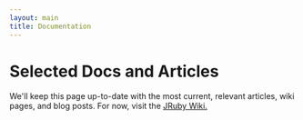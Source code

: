 ```yaml
---
layout: main
title: Documentation
---
```


# Selected Docs and Articles

We'll keep this page up-to-date with the most current, relevant
articles, wiki pages, and blog posts. For now, visit the
<a href="{{ site.urls.wiki }}">JRuby Wiki.</a>

